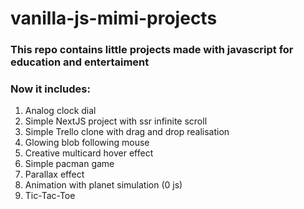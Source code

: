 # vanilla-js-mimi-projects

### This repo contains little projects made with javascript for education and entertaiment
### Now it includes: 
1. Analog clock dial
2. Simple NextJS project with ssr infinite scroll  
3. Simple Trello clone with drag and drop realisation
4. Glowing blob following mouse
5. Creative multicard hover effect
6. Simple pacman game
7. Parallax effect
8. Animation with planet simulation (0 js)
9. Tic-Tac-Toe

